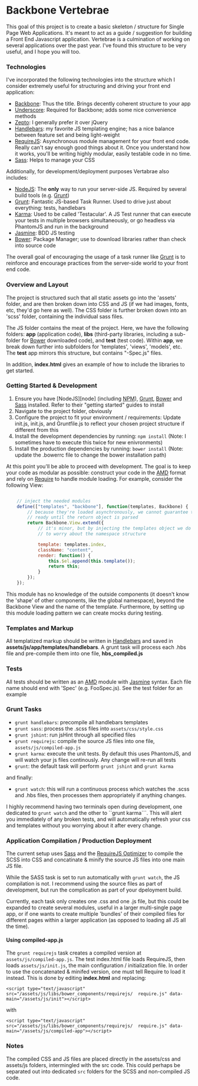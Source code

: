 # Backbone Vertebrae

This goal of this project is to create a basic skeleton / structure for Single Page Web Applications. It's meant to act as a guide / suggestion for building a Front End Javascript application. Vertebrae is a culmination of working on several applications over the past year. I've found this structure to be very useful, and I hope you will too.

### Technologies

I've incorporated the following technologies into the structure which I consider extremely useful for structuring and driving your front end application:

*	[Backbone][backbone]: Thus the title. Brings decently coherent structure to your app
*	[Underscore][underscore]: Required for Backbone; adds some nice convenience methods
*	[Zepto][zepto]: I generally prefer it over jQuery
*	[Handlebars][handlebars]: my favorite JS templating engine; has a nice balance between feature set and being light-weight
*	[RequireJS][require]: Asynchronous module management for your front end code. Really can't say enough good things about it. Once you understand how it works, you'll be writing highly modular, easily testable code in no time.
*	[Sass][sass]: Helps to manage your CSS

Additionally, for development/deployment purposes Vertabrae also includes:

*	[NodeJS][nodejs]: The __only__ way to run your server-side JS. Required by several build tools (e.g. [Grunt][grunt])
*	[Grunt][grunt]: Fantastic JS-based Task Runner. Used to drive just about everything: tests, handlebars 
*	[Karma][karma]: Used to be called 'Testacular'. A JS Test runner that can execute your tests in multiple browsers simultaneously, or go headless via PhantomJS and run in the background
*	[Jasmine][jasmine]: BDD JS testing
*	[Bower][bower]: Package Manager; use to download libraries rather than check into source code

The overall goal of encouraging the usage of a task runner like [Grunt][grunt] is to reinforce and encourage practices from the server-side world to your front end code.

### Overview and Layout

The project is structured such that all static assets go into the 'assets' folder, and are then broken down into CSS and JS (if we had images, fonts, etc, they'd go here as well). The CSS folder is further broken down into an 'scss' folder, containing the individual sass files.

The JS folder contains the meat of the project. Here, we have the following folders: __app__ (application code), __libs__ (third-party libraries, including a sub-folder for [Bower][bower] downloaded code), and __test__ (test code). Within __app__, we break down further into subfolders for 'templates', 'views', 'models', etc. The __test__ app mirrors this structure, but contains "-Spec.js" files.

In addition, __index.html__ gives an example of how to include the libraries to get started.

### Getting Started & Development

1.    Ensure you have [NodeJS][node] (including [NPM](https://npmjs.org/)), [Grunt][grunt], [Bower][bower] and [Sass][sass] installed. Refer to their "getting started" guides to install
1.    Navigate to the project folder, obviously
1.    Configure the project to fit your environment / requirements: Update init.js, init.js, and Gruntfile.js to reflect your chosen project structure if different from this
1.    Install the development dependencies by running: ```npm install``` (Note: I sometimes have to execute this twice for new enivronments)
1.    Install the production dependencies by running: ```bower install``` (Note: update the .bowerrc file to change the bower installation path)

At this point you'll be able to proceed with development. The goal is to keep your code as modular as possible: construct your code in the [AMD][amd] format and rely on [Require][require] to handle module loading.
For example, consider the following View:

```javascript

	// inject the needed modules
	define(["templates", "backbone"], function(templates, Backbone) {
		// because they're loaded asynchronously, we cannot guarantee they'll be 
		// ready until the return object is parsed
		return Backbone.View.extend({
			// it's minor, but by injecting the templates object we do not have 
			// to worry about the namespace structure

			template: templates.index, 
			className: "content",
			render: function() {
				this.$el.append(this.template());
				return this;
			}
		});
	});

```

This module has no knowledge of the outside components (it doesn't know the 'shape' of other components, like the global namespace), beyond the Backbone View and the name of the template. Furthermore, by setting up this module loading pattern we can create mocks during testing.



### Templates and Markup

All templatized markup should be written in [Handlebars][handlebars] and saved in __assets/js/app/templates/handlebars__. A grunt task will process each .hbs file and pre-compile them into one file, __hbs_compiled.js__


### Tests

All tests should be written as an [AMD][amd] module with [Jasmine][jasmine] syntax. Each file name should end with 'Spec' (e.g. FooSpec.js). See the test folder for an example

### Grunt Tasks

*	```grunt handlebars```: precompile all handlebars templates
*	```grunt sass```: process the .scss files into ```assets/css/style.css```
*	```grunt jshint```: run jsHint through all specified files
*	```grunt requirejs```: compile the source JS files into one file, ```assets/js/compiled-app.js```
*	```grunt karma```: execute the unit tests. By default this uses PhantomJS, and will watch your js files continously. Any change will re-run all tests	
*	```grunt```: the default task will perform ``grunt jshint`` and ``grunt karma``

and finally:

*	```grunt watch```: this will run a continuous process which watches the .scss and .hbs files, then processes them appropriately if anything changes. 

I highly recommend having two terminals open during development, one dedicated to ```grunt watch``` and the other to ``grunt karma```. This will alert you immediately of any broken tests, and will automatically refresh your css and templates without you worrying about it after every change.


### Application Compilation / Production Deployment

The current setup uses [Sass][sass] and the [RequireJS Optimizer][require] to compile the SCSS into CSS and concatinate & minify the source JS files into one main JS file.

While the SASS task is set to run automatically with ```grunt watch```, the JS compilation is not. I recommend using the source files as part of development, but run the complication as part of your dpeloyment build.

Currently, each task only creates one .css and one .js file, but this could be expanded to create several modules, useful in a larger multi-single page app, or if one wants to create multiple 'bundles' of their compiled files for different pages within a larger application (as opposed to loading all JS all the time).

#### Using compiled-app.js

The ```grunt requirejs``` task creates a compiled version at ```assets/js/compiled-app.js```. The test index.html file loads RequireJS, then loads ```assets/js/init.js```, the main configuration / initialization file. 
In order to use the concatenated & minifed version, one must tell Require to load it instead. This is done by editing __index.html__ and replacing:


```<script type="text/javascript" src="/assets/js/libs/bower_components/requirejs/	require.js" data-main="/assets/js/init"></script>```

with 

```<script type="text/javascript" src="/assets/js/libs/bower_components/requirejs/	require.js" data-main="/assets/js/compiled-app"></script>```


### Notes

The compiled CSS and JS files are placed directly in the assets/css and assets/js folders, intermingled with the src code. This could perhaps be separated out into dedicated ```src``` folders for the SCSS and non-compiled JS code.


[zepto]: http://zeptojs.com/ 
[underscore]: http://underscorejs.org/ "Underscore.js"
[backbone]: http://backbonejs.org/  "Backbone.js"
[handlebars]: http://handlebarsjs.com/ "Handlebars"
[require]: http://requirejs.org/ "Require.js"
[nodejs]: http://nodejs.org/ "NodeJS"
[grunt]: http://gruntjs.com/ "Grunt"
[karma]: http://karma-runner.github.io/0.10/index.html "Karma"
[jasmine]: http://pivotal.github.io/jasmine/ "Jasmine"
[bower]: http://bower.io/ "Bower"
[sass]: http://sass-lang.com/ "Sass"
[amd]: http://requirejs.org/docs/whyamd.html "Why AMD?"

